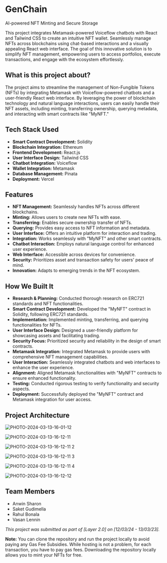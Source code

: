 # GenChain
AI-powered NFT Minting and Secure Storage 

This project integrates Metamask-powered Voiceflow chatbots with React and Tailwind CSS to create an intuitive NFT wallet. Seamlessly manage NFTs across blockchains using chat-based interactions and a visually appealing React web interface. The goal of this innovative solution is to simplify NFT management, empowering users to access portfolios, execute transactions, and engage with the ecosystem effortlessly.

## What is this project about?

The project aims to streamline the management of Non-Fungible Tokens (NFTs) by integrating Metamask with Voiceflow-powered chatbots and a user-friendly React web interface. By leveraging the power of blockchain technology and natural language interactions, users can easily handle their NFT assets, including minting, transferring ownership, querying metadata, and interacting with smart contracts like "MyNFT."

## Tech Stack Used

- **Smart Contract Development:** Solidity
- **Blockchain Integration:** Ethereum
- **Frontend Development:** React.js
- **User Interface Design:** Tailwind CSS
- **Chatbot Integration:** Voiceflow
- **Wallet Integration:** Metamask
- **Database Management:** Pinata
- **Deployment:** Vercel

## Features

- **NFT Management:** Seamlessly handles NFTs across different blockchains.
- **Minting:** Allows users to create new NFTs with ease.
- **Transferring:** Enables secure ownership transfer of NFTs.
- **Querying:** Provides easy access to NFT information and metadata.
- **User Interface:** Offers an intuitive platform for interaction and trading.
- **Integration:** Works seamlessly with "MyNFT" and other smart contracts.
- **Chatbot Interaction:** Employs natural language control for enhanced user experience.
- **Web Interface:** Accessible across devices for convenience.
- **Security:** Prioritizes asset and transaction safety for users' peace of mind.
- **Innovation:** Adapts to emerging trends in the NFT ecosystem.

## How We Built It

- **Research & Planning:** Conducted thorough research on ERC721 standards and NFT functionalities.
- **Smart Contract Development:** Developed the "MyNFT" contract in Solidity, following ERC721 standards.
- **Implementation:** Implemented minting, transferring, and querying functionalities for NFTs.
- **User Interface Design:** Designed a user-friendly platform for showcasing assets and facilitating trading.
- **Security Focus:** Prioritized security and reliability in the design of smart contracts.
- **Metamask Integration:** Integrated Metamask to provide users with comprehensive NFT management capabilities.
- **User Interaction:** Seamlessly integrated chatbots and web interfaces to enhance the user experience.
- **Alignment:** Aligned Metamask functionalities with "MyNFT" contracts to ensure enhanced functionality.
- **Testing:** Conducted rigorous testing to verify functionality and security aspects.
- **Deployment:** Successfully deployed the "MyNFT" contract and Metamask integration for user access.

## Project Architecture

![PHOTO-2024-03-13-16-01-12](https://github.com/SaketGudimella/GenChain/assets/106355242/bee8ced9-17c2-4eab-a843-73bb18deae27)

![PHOTO-2024-03-13-16-12-11](https://github.com/SaketGudimella/GenChain/assets/106355242/985e2425-96c2-44ae-b360-6b0d3c1eda34)

![PHOTO-2024-03-13-16-12-11 2](https://github.com/SaketGudimella/GenChain/assets/106355242/4dfb945f-0e94-4f71-a005-a4739e10859f)

![PHOTO-2024-03-13-16-12-11 3](https://github.com/SaketGudimella/GenChain/assets/106355242/86428743-6e7f-4f6e-accc-a17c87b0eafa)

![PHOTO-2024-03-13-16-12-11 4](https://github.com/SaketGudimella/GenChain/assets/106355242/a9b3b85b-f4ca-49d2-977b-a05cd3c8efbc)

![PHOTO-2024-03-13-16-12-12](https://github.com/SaketGudimella/GenChain/assets/106355242/a5967abc-4099-41d2-89f9-fe155ec07992)


## Team Members

- Anwin Sharon
- Saket Gudimella
- Rahul Bonala
- Vasan Lennin


*This project was submitted as part of [Layer 2.0] on [12/03/24 - 13/03/23].*

**Note:** You can clone the repository and run the project locally to avoid paying any Gas Fee Subsidies. While hosting is not a problem, for each transaction, you have to pay gas fees. Downloading the repository locally allows you to mint your NFTs for free.
